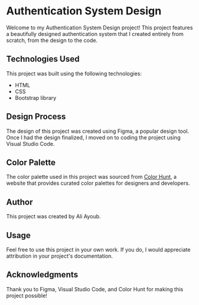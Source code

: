   <h1>Authentication System Design</h1>
    <p>Welcome to my Authentication System Design project! This project features a beautifully designed authentication
        system that I created entirely from scratch, from the design to the code.</p>
    <h2>Technologies Used</h2>
    <p>This project was built using the following technologies:</p>
    <ul>
        <li>HTML</li>
        <li>CSS</li>
        <li>Bootstrap library</li>
    </ul>
    <h2>Design Process</h2>
    <p>The design of this project was created using Figma, a popular design tool. Once I had the design finalized, I
        moved on to coding the project using Visual Studio Code.</p>
    <h2>Color Palette</h2>
    <p>The color palette used in this project was sourced from <a href="https://colorhunt.co/" target="_new">Color
            Hunt</a>, a website that provides curated color palettes for designers and developers.</p>
    <h2>Author</h2>
    <p>This project was created by Ali Ayoub.</p>
    <h2>Usage</h2>
    <p>Feel free to use this project in your own work. If you do, I would appreciate attribution in your project's
        documentation.</p>
    <h2>Acknowledgments</h2>
    <p>Thank you to Figma, Visual Studio Code, and Color Hunt for making this project possible!</p>
